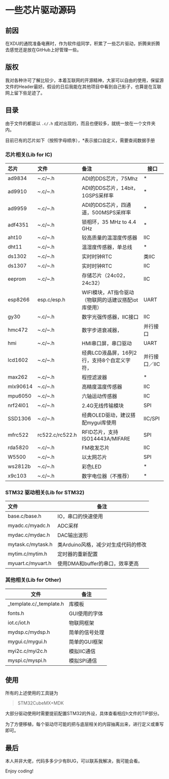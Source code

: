 # 一些芯片驱动源码

## 前因

在XDU的通院准备电赛时，作为软件组同学，积累了一些芯片驱动，折腾来折腾去感觉还是放在GitHub上好管理一些。

## 版权

我对各种许可了解比较少，本着互联网的开源精神，大家可以自由的使用，保留源文件的Header最好。假设的日后我能在其他项目中看到自己影子，也算是在互联网上留下些足迹了。

## 目录

由于文件的都是以 `.c/.h` 成对出现的，而且也便较多，就统一放在一个文件夹内。

目前已有的芯片如下（按照字母顺序），*表示接口自定义，需要查阅数据手册

### 芯片相关(Lib for IC)

| 芯片     | 文件             | 备注                                               | 接口          |
| :------- | :------------   | :------------------------------------------------- | ------------- |
| ad9834   | \~.c/\~.h       | ADI的DDS芯片，75Mhz                                 | *             |
| ad9910   | \~.c/\~.h       | ADI的DDS芯片，14bit，1GSPS采样率                     | *             |
| ad9959   | \~.c/\~.h       | ADI的DDS芯片，四通道，500MSPS采样率                  | *             |
| adf4351  | \~.c/\~.h       | 锁相环，35 MHz to 4.4 GHz                           | *             |
| aht10    | \~.c/\~.h       | 较高质量的温湿度传感器                               | IIC           |
| dht11    | \~.c/\~.h       | 温湿度传感器，单总线                                 | *             |
| ds1302   | \~.c/\~.h       | 实时时钟RTC                                         | 类IIC         |
| ds1307   | \~.c/\~.h       | 实时时钟RTC                                         | IIC           |
| eeprom   | \~.c/\~.h       | 存储芯片（24c02，24c32）                             | IIC           |
| esp8266  | esp.c/esp.h     | WIFI模块，AT指令驱动（物联网的话建议搭配iot库使用）    | UART          |
| gy30     | \~.c/\~.h       | 数字光强传感器，IIC接口                              | IIC           |
| hmc472   | \~.c/\~.h       | 数字步进衰减器，                                     | 并行接口      |
| hmi      | \~.c/\~.h       | HMI串口屏，串口驱动                                  | UART          |
| lcd1602  | \~.c/\~.h       | 经典LCD液晶屏，16列2行，支持8个自定义字符，            | 并行接口／IIC |
| max262   | \~.c/\~.h       | 程控滤波器                                          | *             |
| mlx90614 | \~.c/\~.h       | 高精度温度传感器                                     | IIC           |
| mpu6050  | \~.c/\~.h       | 六轴运动传感器                                      | IIC            |
| nrf24l01 | \~.c/\~.h       | 2.4G无线传输模块                                    | SPI           |
| SSD1306  | \~.c/\~.h       | 经典OLED驱动，建议搭配mygui库使用                    | IIC/SPI       |
| mfrc522  | rc522.c/rc522.h | RFID芯片，支持ISO14443A/MIFARE                      | SPI          |
| rda5820  | \~.c/\~.h       | FM收发芯片                                          | IIC           |
| W5500    | \~.c/\~.h       | 以太网芯片                                          | SPI           |
| ws2812b  | \~.c/\~.h       | 彩色LED                                            | *             |
| x9c103   | \~.c/\~.h       | 数字电位器（不推荐）                                 | *             |

### STM32 驱动相关(Lib for STM32)

| 文件              | 备注                            |
| :---------------- | ------------------------------ |
| base.c/base.h     | IO，串口的快速使用               |
| myadc.c/myadc.h   | ADC采样                         |
| mydac.c/mydac.h   | DAC输出波形                     |
| mytask.c/mytask.h | 类Arduino风格，减少对生成代码的修改 |
| mytim.c/mytim.h   | 定时器的重新配置                 |
| myuart.c/myuart.h | 使用DMA和buffer的串口，效率更高   |

### 其他相关(Lib for Other)

| 文件            | 备注                      |
| --------------- | ------------------------- |
| _template.c/_template.h         | 库模板     |
| fonts.h         | GUI使用的字体              |
| iot.c/iot.h     | 物联网框架                |
| mydsp.c/mydsp.h | 简单的信号处理            |
| mygui.c/mygui.h | 简单的GUI框架             |
| myi2c.c/myi2c.h | 模拟IIC通信               |
| myspi.c/myspi.h | 模拟SPI通信               |

## 使用

所有的上述使用的工具链为

> STM32CubeMX+MDK

大部分驱动使用时需要提前配置STM32的外设，具体查看相应h文件的TIP部分。

为了方便移植，每个驱动尽可能的把与底层相关的内容抽离出来，进行定义或重写即可。

## 最后

本人并非大佬，代码多多少少有BUG，可以联系我解决，我可能会看。

Enjoy coding!
